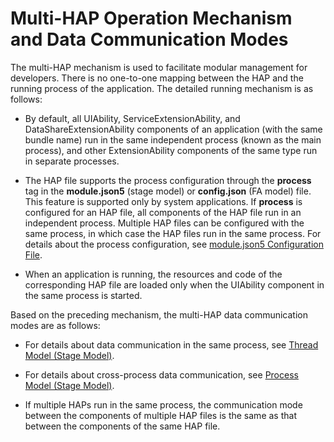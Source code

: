 # Multi-HAP Operation Mechanism and Data Communication Modes


The multi-HAP mechanism is used to facilitate modular management for developers. There is no one-to-one mapping between the HAP and the running process of the application. The detailed running mechanism is as follows:


- By default, all UIAbility, ServiceExtensionAbility, and DataShareExtensionAbility components of an application (with the same bundle name) run in the same independent process (known as the main process), and other ExtensionAbility components of the same type run in separate processes.

- The HAP file supports the process configuration through the **process** tag in the **module.json5** (stage model) or **config.json** (FA model) file. This feature is supported only by system applications. If **process** is configured for an HAP file, all components of the HAP file run in an independent process. Multiple HAP files can be configured with the same process, in which case the HAP files run in the same process. For details about the process configuration, see [module.json5 Configuration File](module-configuration-file.md).

- When an application is running, the resources and code of the corresponding HAP file are loaded only when the UIAbility component in the same process is started.


Based on the preceding mechanism, the multi-HAP data communication modes are as follows:


- For details about data communication in the same process, see [Thread Model (Stage Model)](../application-models/thread-model-stage.md).

- For details about cross-process data communication, see [Process Model (Stage Model)](../application-models/process-model-stage.md).

- If multiple HAPs run in the same process, the communication mode between the components of multiple HAP files is the same as that between the components of the same HAP file.
